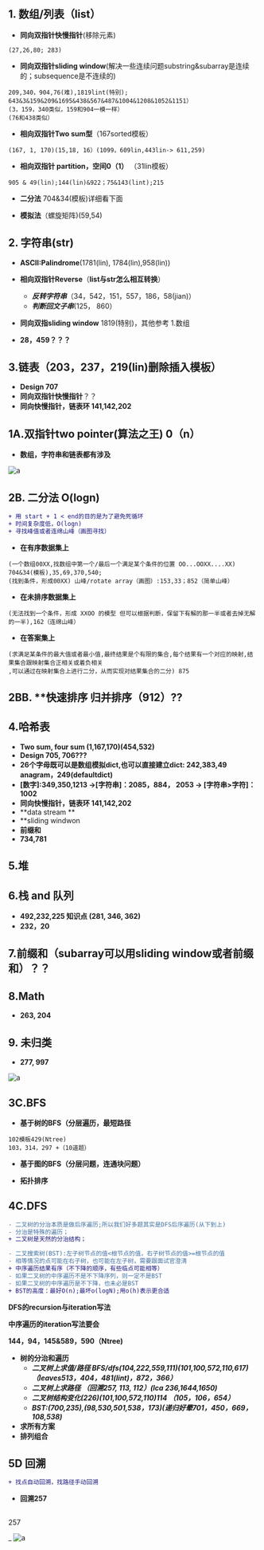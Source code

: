 ## 1. 数组/列表（list）
- **同向双指针快慢指针**(移除元素)
```
(27,26,80; 283)
```
- **同向双指针sliding window**(解决一些连续问题substring&subarray是连续的；subsequence是不连续的)
```
209,340，904,76(难),1819lint(特别); 
643&3&159&209&1695&438&567&487&1004&1208&1052&1151）
(3，159，340类似，159和904一模一样）
(76和438类似）
```
- **相向双指针Two sum型**（167sorted模板）
```
(167, 1, 170)(15,18, 16）(1099，609lin,443lin-> 611,259)
```
- **相向双指针 partition，空间0（1）** （31lin模板）
```
905 & 49(lin);144(lin)&922；75&143(lint);215
```
- **二分法** 704&34(模板)详细看下面

- **模拟法**（螺旋矩阵)(59,54)

## 2. 字符串(str)

- **ASCII:Palindrome**(1781(lin), 1784(lin),958(lin))

- **相向双指针Reverse**（**list与str怎么相互转换**）

  - ***反转字符串***（34，542，151，557，186，58(jian)）
  - ***判断回文子串***(125， 860）

- **同向双指sliding window** 1819(特别)，其他参考 1.数组

- **28，459？？？**


## 3.链表（203，237，219(lin)删除插入模板）
- **Design 707**
- **同向双指针快慢指针**？？
- **同向快慢指针，链表环 141,142,202**


## 1A.双指针two pointer(算法之王) 0（n）
- **数组，字符串和链表都有涉及**

![a](https://github.com/SSRRBB/Leetcode/blob/main/Images/250.png)

## 2B. 二分法 O(logn)
```diff
+ 用 start + 1 < end的目的是为了避免死循环
+ 时间复杂度低，O(logn)
+ 寻找峰值或者连绵山峰（画图寻找）
```

- **在有序数据集上**
```
(一个数组00XX,找数组中第一个/最后一个满足某个条件的位置 OO...OOXX....XX) 704&34(模板),35,69,370,540;
(找到条件，形成00XX) 山峰/rotate array（画图）:153,33；852（简单山峰）
```
- **在未排序数据集上**
```
(无法找到一个条件，形成 XXOO 的模型 但可以根据判断，保留下有解的那一半或者去掉无解的一半),162（连绵山峰）
```
- **在答案集上**
```
(求满足某条件的最大值或者最小值,最终结果是个有限的集合,每个结果有一个对应的映射,结果集合跟映射集合正相关或着负相关
,可以通过在映射集合上进行二分，从而实现对结果集合的二分) 875
```

## 2BB. **快速排序 **归并排序（912）**??

## 4.哈希表
- **Two sum, four sum (1,167,170)(454,532)**
- **Design 705, 706???**
- **26个字母既可以是数组模拟dict,也可以直接建立dict: 242,383,49 anagram，249(defaultdict)**
- **[数字]:349,350,1213 ->[字符串]：2085，884， 2053 -> [字符串>字符]：1002**
- **同向快慢指针，链表环 141,142,202**
- **data stream **
- **sliding windwon
- **前缀和**
- **734,781**

## 5.堆

## 6.栈 and 队列
- **492,232,225 知识点 (281, 346, 362)**
- **232，20**

## 7.**前缀和**（subarray可以用sliding window或者前缀和）？？


## 8.**Math**
- **263, 204**

## 9. **未归类**
- **277, 997**

![a](https://github.com/SSRRBB/Leetcode/blob/main/Images/253.png)
## 3C.BFS

- **基于树的BFS（分层遍历，最短路径**
```
102模板429(Ntree)
103，314，297 +（10道题）
```
- **基于图的BFS（分层问题，连通块问题）**

- **拓扑排序**

## 4C.DFS
```diff
- 二叉树的分治本质是做后序遍历;所以我们好多题其实是DFS后序遍历(从下到上)
- 分治是特殊的遍历；
+ 二叉树是天然的分治结构；

```

```diff
- 二叉搜索树(BST):左子树节点的值<根节点的值，右子树节点的值>=根节点的值
- 相等情况的点可能在右子树，也可能在左子树，需要跟面试官澄清
+ 中序遍历结果有序（不下降的顺序，有些临点可能相等）
- 如果二叉树的中序遍历不是不下降序列，则一定不是BST
- 如果二叉树的中序遍历是不下降，也未必是BST
+ BST的高度：最好O(n);最坏o(logN);用o(h)表示更合适
```
**DFS的recursion与iteration写法**

**中序遍历的iteration写法要会**

**144，94，145&589，590（Ntree)**
- **树的分治和遍历**
   - ***二叉树上求值/路径 BFS/dfs(104,222,559,111)(101,100,572,110,617)（leaves513，404，481(lint)，872，366）***
   - ***二叉树上求路径 （回溯257, 113, 112）(lca 236,1644,1650)***
   - ***二叉树结构变化(226)(101,100,572,110)114 （105，106，654）***
   - ***BST:(700,235),(98,530,501,538，173)(递归好晕701，450，669，108,538)*** 
- **求所有方案**
- **排列组合**

## 5D 回溯
```diff
+ 找点自动回溯，找路径手动回溯
```
-  **回溯257**
## 
257

_
![a](https://github.com/SSRRBB/Leetcode/blob/main/Images/286.png)
